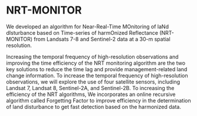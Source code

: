 # NRT-MONITOR
We developed an algorithm for Near-Real-Time MOnitoring of laNd dIsturbance based on Time-series of harmOnized Reflectance (NRT-MONITOR) from Landsats 7-8 and Sentinel-2 data at a 30-m spatial resolution. 

Increasing the temporal frequency of high-resolution observations and improving the time efficiency of the NRT monitoring algorithm are the two key solutions to reduce the time lag and provide management-related land change information. To increase the temporal frequency of high-resolution observations, we will explore the use of four satellite sensors, including Landsat 7, Landsat 8, Sentinel-2A, and Sentinel-2B. To increasing the efficiency of the NRT algorithms, We incorporates an online recursive algorithm called Forgetting Factor to improve efficiency in the determination of land disturbance to get fast detection based on the harmonized data. 
